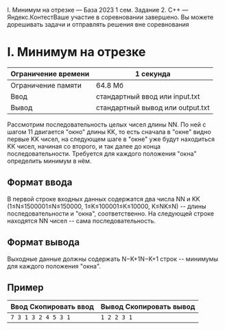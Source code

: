 I. Минимум на отрезке — База 2023 1 сем. Задание 2. C++ — Яндекс.КонтестВаше участие в соревновании завершено. Вы можете дорешивать задачи и отправлять решения вне соревнования

# I. Минимум на отрезке

| Ограничение времени | 1 секунда |
| --- | --- |
| Ограничение памяти | 64.8 Мб |
| Ввод | стандартный ввод или input.txt |
| Вывод | стандартный вывод или output.txt |

Рассмотрим последовательность целых чисел длины NN. По ней с шагом 11 двигается "окно" длины KK, то есть сначала в "окне" видно первые KK чисел, на следующем шаге в "окне" уже будут находиться KK чисел, начиная со второго, и так далее до конца последовательности. Требуется для каждого положения "окна" определить минимум в нём.

## Формат ввода

В первой строке входных данных содержатся два числа NN и KK (1≤N≤1500001≤N≤150000, 1≤K≤100001≤K≤10000, K≤NK≤N) -- длины последовательности и "окна", соответственно. На следующей строке находятся NN чисел -- сама последовательность.

## Формат вывода

Выходные данные должны содержать N−K+1N−K+1 строк -- минимумы для каждого положения "окна".

## Пример

| Ввод Скопировать ввод | Вывод Скопировать вывод |
| --- | --- |
| `7 3 1 3 2 4 5 3 1 ` | `1 2 2 3 1 ` |
